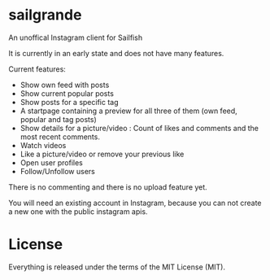 sailgrande
==========

An unoffical Instagram client for Sailfish

It is currently in an early state and does not have many features.

Current features:

* Show own feed with posts
* Show current popular posts
* Show posts for a specific tag
* A startpage containing a preview for all three of them (own feed, popular and tag posts)
* Show details for a picture/video : Count of likes and comments and the most recent comments.
* Watch videos
* Like a picture/video or remove your previous like
* Open user profiles
* Follow/Unfollow users

There is no commenting and there is no upload feature yet.

You will need an existing account in Instagram, because you can not create a new one with the public instagram apis.

License
=======
Everything is released under the terms of the MIT License (MIT).

